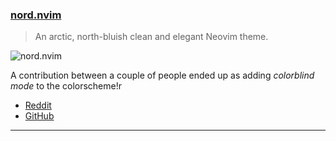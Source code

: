 <h3 id="update-nord.nvim">
  <a href="#update-nord.nvim">
    <span class="icon-text">
      <span class="icon">
        <i class="fa-solid fa-book"></i>
      </span>
    </span>
    <span>nord.nvim</span>
  </a>
</h3>

> An arctic, north-bluish clean and elegant Neovim theme. 

![nord.nvim](https://user-images.githubusercontent.com/3751019/205092735-ced8ba05-d15d-4751-9a88-17cefef5ec52.png)

A contribution between a couple of people ended up as adding _colorblind mode_ to the colorscheme!r

- [Reddit](https://www.reddit.com/r/neovim/comments/10lmvto/introduced_colorblind_mode_in_my_nordnvim_theme/)
- [GitHub](https://github.com/gbprod/nord.nvim)

---
